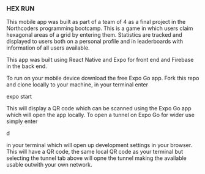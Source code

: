 ### HEX RUN

This mobile app was built as part of a team of 4 as a final project in the Northcoders programming bootcamp. This is a game in which users claim hexagonal areas of a grid by entering them. Statistics are tracked and displayed to users both on a personal profile and in leaderboards with information of all users available.

This app was built using React Native and Expo for front end and Firebase in the back end. 

To run on your mobile device download the free Expo Go app. Fork this repo and clone locally to your machine, in your terminal enter

expo start

This will display a QR code which can be scanned using the Expo Go app which will open the app locally. To open a tunnel on Expo Go for wider use simply enter 

d

in your terminal which will open up development settings in your browser.  This will have a QR code, the same local QR code as your terminal but selecting the tunnel tab above will opne the tunnel making the available usable outwith your own network.

